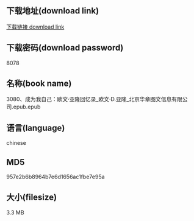 ## 下载地址(download link)
[下载链接 download link](https://voluble-croquembouche-d321dc.netlify.app/?s=3080%E3%80%81%E6%88%90%E4%B8%BA%E6%88%91%E8%87%AA%E5%B7%B1%EF%BC%9A%E6%AC%A7%E6%96%87%C2%B7%E4%BA%9A%E9%9A%86%E5%9B%9E%E5%BF%86%E5%BD%95_%E6%AC%A7%E6%96%87%C2%B7D.%E4%BA%9A%E9%9A%86_%E5%8C%97%E4%BA%AC%E5%8D%8E%E7%AB%A0%E5%9B%BE%E6%96%87%E4%BF%A1%E6%81%AF%E6%9C%89%E9%99%90%E5%85%AC%E5%8F%B8.epub)

## 下载密码(download password)
8078

## 名称(book name)
3080、成为我自己：欧文·亚隆回忆录_欧文·D.亚隆_北京华章图文信息有限公司.epub.epub

## 语言(language)
chinese

## MD5
957e2b6b8964b7e6d1656ac1fbe7e95a

## 大小(filesize)
3.3 MB
